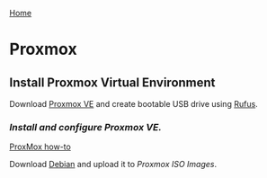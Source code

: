 <p align="left">
  <a href="https://github.com/vdarkobar/Home-Cloud">Home</a>
</p>  
  
# Proxmox
## Install Proxmox Virtual Environment
  
Download <a href="https://www.proxmox.com/de/proxmox-ve">Proxmox VE</a> and create bootable USB drive using <a href="http://rufus.ie/">Rufus</a>.  
  
### *Install and configure Proxmox VE.*  
  
 <p align="left">
  <a href="https://github.com/vdarkobar/Home-Cloud/blob/main/shared/ProxMoxHowTo.md">ProxMox how-to</a>
</p>  

Download <a href="https://www.debian.org/index.html">Debian</a> and upload it to *Proxmox ISO Images*.  

